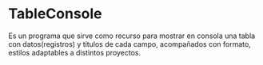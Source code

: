 # TableConsole
Es un programa que sirve como recurso para mostrar en consola una tabla con datos(registros) y títulos de cada campo, acompañados con formato, estilos adaptables a distintos proyectos.
